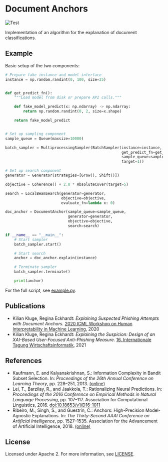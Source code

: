 # Document Anchors
![Test](https://github.com/kluge-ai/docanchors/workflows/Test/badge.svg?branch=master)

Implementation of an algorithm for the explanation of document classifications.

## Example

Basic setup of the two components:

```python
# Prepare fake instance and model interface
instance = np.random.randint(0, 100, size=25)


def get_predict_fn():
    """Load model from disk or prepare API calls."""

    def fake_model_predict(x: np.ndarray) -> np.ndarray:
        return np.random.randint(0, 2, size=x.shape)

    return fake_model_predict


# Set up sampling component
sample_queue = Queue(maxsize=10000)

batch_sampler = MultiprocessingSampler(BatchSampler(instance=instance,
                                                    get_predict_fn=get_predict_fn,
                                                    sample_queue=sample_queue,
                                                    target=1))

# Set up search component
generator = Generator(strategies=[Grow(), Shift()])

objective = Coherence() + 2.0 * AbsoluteCover(target=5)

search = LocalBeamSearch(generator=generator,
                         objective=objective,
                         evaluate_fn=lambda x: 0)

doc_anchor = DocumentAnchor(sample_queue=sample_queue,
                            generator=generator,
                            objective=objective,
                            search=search)

if __name__ == "__main__":
    # Start sampler
    batch_sampler.start()

    # Start search
    anchor = doc_anchor.explain(instance)

    # Terminate sampler
    batch_sampler.terminate()

    print(anchor)
```

For the full script, see [example.py](/example.py).

## Publications
- Kilian Kluge, Regina Eckhardt: *Explaining Suspected Phishing Attempts with Document Anchors.* [2020 ICML Workshop on Human Interpretability in Machine Learning](https://sites.google.com/view/whi2020/home), 2020
- Kilian Kluge, Regina Eckhardt: *Explaining the Suspicion: Design of an XAI-Based User-Focused Anti-Phishing Measure.* [16. Internationale Tagung Wirtschaftsinformatik](https://wi2021.de/), 2021


## References
- Kaufmann, E. and Kalyanakrishnan, S.: Information Complexity in Bandit Subset Selection. In: *Proceedings of
the 26th Annual Conference on Learning Theory*, pp. 228–251, 2013. [(online)](http://proceedings.mlr.press/v30/Kaufmann13.html)
- Lei, T., Barzilay, R., and Jaakkola, T.: Rationalizing Neural Predictions. In: *Proceedings of the 2016 Conference
on Empirical Methods in Natural Language Processing*, pp. 107–117. Association for Computational Linguistics, 2016. [doi:10.18653/v1/D16-1011](https://doi.org/10.18653/v1/D16-1011)
- Ribeiro, M., Singh, S., and Guestrin, C.: Anchors: High-Precision Model-Agnostic Explanations. In: *The Thirty-Second AAAI Conference on Artificial Intelligence*, pp. 1527–1535. Association for the
Advancement of Artificial Intelligence, 2018. [(online)](https://www.aaai.org/ocs/index.php/AAAI/AAAI18/paper/view/16982/15850)

## License
Licensed under Apache 2. For more information, see [LICENSE](/LICENSE).
